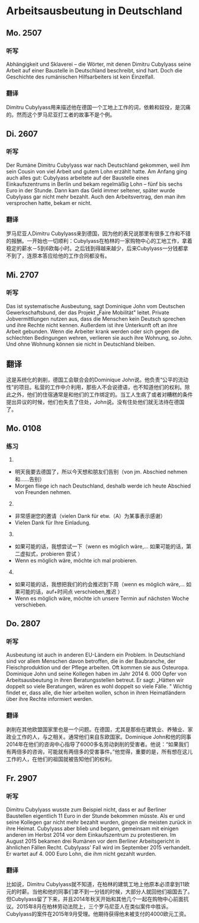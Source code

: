 Arbeitsausbeutung in Deutschland
==========

## Mo. 2507

### 听写

Abhängigkeit  und  Sklaverei  –  die  Wörter,  mit denen  Dimitru  Cubylyass  seine  Arbeit  auf  einer Baustelle  in  Deutschland  beschreibt,  sind  hart. Doch  die  Geschichte  des  rumänischen Hilfsarbeiters  ist  kein  Einzelfall.

### 翻译

Dimitru Cubylyass用来描述他在德国一个工地上工作的词，依赖和奴役，是沉痛的。然而这个罗马尼亚打工者的故事不是个例。

## Di. 2607

### 听写

Der Rumäne Dimitru Cubylyass war nach Deutschland gekommen, weil ihm sein Cousin von viel Arbeit und gutem Lohn erzählt hatte. Am Anfang ging auch alles gut: Cubylyass arbeitete auf der Baustelle eines Einkaufszentrums in Berlin und bekam regelmäßig Lohn – fünf bis sechs Euro in der Stunde. Dann kam das Geld immer seltener, später wurde Cubylyass gar nicht mehr bezahlt. Auch den Arbeitsvertrag, den man ihm versprochen hatte, bekam er nicht.

### 翻译

罗马尼亚人Dimitru Cubylyass来到德国，因为他的表兄说那里有很多工作和不错的报酬。一开始也一切顺利：Cubylyass在柏林的一家购物中心的工地工作，拿着稳定的薪水－5到6欧每小时。之后钱到得越来越少，后来Cubylyass一分钱都拿不到了，连原本答应给他的工作合同都没有。

## Mi. 2707

### 听写

Das ist systematische Ausbeutung, sagt Dominique John vom Deutschen Gewerkschaftsbund, der das Projekt „Faire Mobilität" leitet. Private Jobvermittlungen nutzen aus, dass die Menschen kein Deutsch sprechen und ihre Rechte nicht kennen. Außerdem ist ihre Unterkunft oft an ihre Arbeit gebunden. Wenn die Arbeiter krank werden oder sich gegen die schlechten Bedingungen wehren, verlieren sie auch ihre Wohnung, so John. Und ohne Wohnung können sie nicht in Deutschland bleiben.

## 翻译

这是系统化的剥削，德国工会联合会的Dominique John说。他负责“公平的流动性”的项目。私营的工作中介利用，那些人不会说德语，也不知道他们的权利。除此之外，他们的住宿通常是和他们的工作绑定的。当工人生病了或者对糟糕的条件提出异议的时候，他们也失去了住处，John说。没有住处他们就无法待在德国了。

## Mo. 0108

### 练习

1.
* 明天我要去德国了，所以今天想和朋友们告别（von jm. Abschied nehmen  和......告别）
* Morgen fliege ich nach Deutschland, deshalb werde ich heute Abschied von Freunden nehmen.

2.
* 非常感谢您的邀请（vielen Dank für etw.（A）为某事表示感谢）
* Vielen Dank für Ihre Einladung.

3.
* 如果可能的话，我想尝试一下（wenn es möglich wäre,... 如果可能的话，第二虚拟式，probieren 尝试 ）
* Wenn es möglich wäre, möchte ich mal probieren.

4.
* 如果可能的话，我想把我们的约会推迟到下周（wenn es möglich wäre,... 如果可能的话，auf+时间点 verschieben,推迟 ）
* Wenn es möglich wäre, möchte ich unsere Termin auf nächsten Woche verschieben.

## Do. 2807

### 听写

Ausbeutung ist auch in anderen EU-Ländern ein Problem. In Deutschland sind vor allem Menschen davon betroffen, die in der Baubranche, der Fleischproduktion und der Pflege arbeiten. Oft kommen sie aus Osteuropa. Dominique John und seine Kollegen haben im Jahr 2014 6. 000 Opfer von Arbeitsausbeutung in ihren Beratungsstellen betreut. Er sagt: „Hätten wir doppelt so viele Beratungen, wären es wohl doppelt so viele Fälle. " Wichtig findet er, dass alle, die hier arbeiten wollen, schon in ihren Heimatländern über ihre Rechte informiert werden.

### 翻译

剥削在其他欧盟国家里也是一个问题。在德国，尤其是那些在建筑业、养殖业、家政业工作的人，与之相关。通常他们来自东欧国家。Dominique John和他的同事2014年在他们的咨询中心指导了6000多名劳动剥削的受害者。他说：“如果我们有两倍多的咨询，可能就有两倍多的受害事件。”他觉得，重要的是，所有想在这儿工作的人，在他们的祖国就被告知他们的权利。

## Fr. 2907

### 听写

Dimitru Cubylyass wusste zum Beispiel nicht, dass er auf Berliner Baustellen eigentlich 11 Euro in der Stunde bekommen müsste. Als er und seine Kollegen gar nicht mehr bezahlt wurden, gingen die meisten zurück in ihre Heimat. Cubylyass aber blieb und begann, gemeinsam mit einigen anderen im Herbst 2014 vor dem Einkaufszentrum zu protestieren. Im August 2015 bekamen drei Rumänen vor dem Berliner Arbeitsgericht in ähnlichen Fällen Recht. Cubylyass' Fall wird im September 2015 verhandelt. Er wartet auf 4. 000 Euro Lohn, die ihm nicht gezahlt wurden.

### 翻译

比如说，Dimitru Cubylyass就不知道，在柏林的建筑工地上他原本必须拿到11欧元的时薪。当他和他的同事们拿不到一分钱的时候，大部分人就回他们祖国去了。但Cubylyass留了下来，并且2014年秋天开始和其他几个一起在购物中心前面抗议。2015年8月在柏林劳动法院上，三个罗马尼亚人在类似案件中胜诉。Cubylyass的案件在2015年9月受理。他期待获得他未被支付的4000欧元工资。
